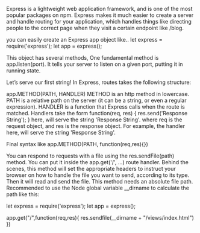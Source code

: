 Express is a lightweight web application framework, and is one of the most popular packages on npm. Express makes it much easier to create a server and handle routing for your application, which handles things like directing people to the correct page when they visit a certain endpoint like /blog.

you can easily create an Express app object like..
let express = require('express');
let app = express();

This object has several methods, One fundamental method is app.listen(port). It tells your server to listen on a given port, putting it in running state. 

Let’s serve our first string! In Express, routes takes the following structure:

app.METHOD(PATH, HANDLER)
METHOD is an http method in lowercase. 
PATH is a relative path on the server (it can be a string, or even a regular expression). 
HANDLER is a function that Express calls when the route is matched. 
Handlers take the form 
function(req, res) {
  res.send('Response String');
}
here, will serve the string 'Response String'.
where req is the request object, and res is the response object. For example, the handler
here, will serve the string 'Response String'.

Final syntax like
app.METHOD(PATH, function(req,res){})

You can respond to requests with a file using the res.sendFile(path) method. You can put it inside the app.get('/', ...) route handler. Behind the scenes, this method will set the appropriate headers to instruct your browser on how to handle the file you want to send, according to its type. Then it will read and send the file. This method needs an absolute file path. Recommended to use the Node global variable __dirname to calculate the path like this:

let express = require('express');
let app = express();

app.get("/",function(req,res){
  res.sendfile(__dirname + "/views/index.html")
})


